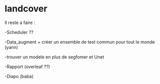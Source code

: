 # landcover
Il reste a faire :

-Scheduler ?? 

-Data_augment + créer un ensemble de test commun pour tout le monde (yann)

-trouver un modele en plus de segfomer et Unet

-Rapport (overleaf ??)

-Diapo (baba)
